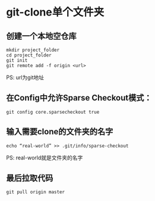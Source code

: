 # git-clone单个文件夹

## 创建一个本地空仓库

``` git
mkdir project_folder
cd project_folder
git init
git remote add -f origin <url>
```

PS: url为git地址

## 在Config中允许Sparse Checkout模式：

```
git config core.sparsecheckout true
```

## 输入需要clone的文件夹的名字

``` git
echo “real-world” >> .git/info/sparse-checkout
```

PS: real-world就是文件夹的名字

## 最后拉取代码

``` git
git pull origin master
```